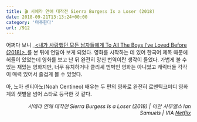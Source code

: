 ```yaml
---
title: 🎬 시에라 연애 대작전 Sierra Burgess Is a Loser (2018)
date: 2018-09-21T13:13:24+00:00
category: '마주한다'
url: /912
---
```


어쩌다 보니 _[<내가 사랑했던 모든 남자들에게 To All The Boys I&#8217;ve Loved Before (2018)>][1]_를 본 뒤에 연달아 보게 되었다. 영화를 시작하는 데 있어 한국어 제목 때문에 허들이 있었는데 영화를 보고 난 뒤 완전히 망친 번역이란 생각이 들었다. 가볍게 볼 수 있는 재밌는 영화지만, 너무 유치하거나 클리셰 범벅인 영화는 아니었고 캐릭터들 각각이 매력 있어서 즐겁게 볼 수 있었다.

아, 노아 센티아노(Noah Centineo) 배우는 두 편의 영화로 완전히 로맨틱코미디 영화계의 샛별을 넘어 스타로 등극한 것 같다.

<p style="text-align:right">
  <em>시에라 연애 대작전 Sierra Burgess Is a Loser (2018) | 이안 사무엘스 Ian Samuels |&nbsp;VIA&nbsp;<a href="http://netflix.com" target="_blank" rel="noreferrer noopener">Netflix</a></em>
</p>

 [1]: https://dowha.kim/907